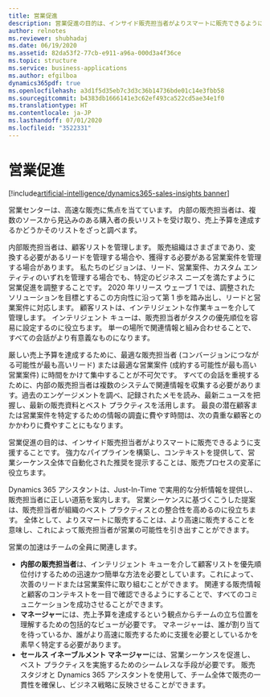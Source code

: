 ```yaml
---
title: 営業促進
description: 営業促進の目的は、インサイド販売担当者がよりスマートに販売できるように支援することです。 強力なパイプラインを構築し、コンテキストを提供して、営業シーケンス全体で自動化された推奨を提示することは、販売プロセスの変革に役立ちます。
author: relnotes
ms.reviewer: shubhadaj
ms.date: 06/19/2020
ms.assetid: 82da53f2-77cb-e911-a96a-000d3a4f36ce
ms.topic: structure
ms.service: business-applications
ms.author: efgilboa
dynamics365pdf: true
ms.openlocfilehash: a3d1f5d35eb7c3d3c36b14736bde01c14e3fbb58
ms.sourcegitcommit: b4383db1666141e3c62ef493ca522cd5ae34e1f0
ms.translationtype: HT
ms.contentlocale: ja-JP
ms.lasthandoff: 07/01/2020
ms.locfileid: "3522331"
---
```

# <a name="sales-acceleration"></a>営業促進

[!include[artificial-intelligence/dynamics365-sales-insights banner](../includes/artificial-intelligence/dynamics365-sales-insights.md)]

<!--structure start-->
営業センターは、高速な販売に焦点を当てています。 内部の販売担当者は、複数のソースから見込みのある購入者の長いリストを受け取り、売上予算を達成するかどうかそのリストをざっと調べます。  

内部販売担当者は、顧客リストを管理します。 販売組織はさまざまであり、変換する必要があるリードを管理する場合や、獲得する必要がある営業案件を管理する場合があります。 私たちのビジョンは、リード、営業案件、カスタム エンティティのいずれを管理する場合でも、特定のビジネス ニーズを満たすように営業促進を調整することです。 2020 年リリース ウェーブ 1 では、調整されたソリューションを目標とするこの方向性に沿って第 1 歩を踏み出し、リードと営業案件に対応します。 顧客リストは、インテリジェントな作業キューを介して管理します。 インテリジェント キューは、販売担当者がタスクの優先順位を容易に設定するのに役立ちます。 単一の場所で関連情報と組み合わせることで、すべての会話がより有意義なものになります。  

厳しい売上予算を達成するために、最適な販売担当者 (コンバージョンにつながる可能性が最も高いリード) または最適な営業案件 (成約する可能性が最も高い営業案件) に時間をかけて集中することが不可欠です。 すべての会話を重視するために、内部の販売担当者は複数のシステムで関連情報を収集する必要があります。過去のエンゲージメントを調べ、記録されたメモを読み、最新ニュースを把握し、最新の販売資料とベスト プラクティスを活用します。 最良の潜在顧客または営業案件を特定するための情報の調査に費やす時間は、次の貴重な顧客とのかかわりに費やすことにもなります。 

営業促進の目的は、インサイド販売担当者がよりスマートに販売できるように支援することです。 強力なパイプラインを構築し、コンテキストを提供して、営業シーケンス全体で自動化された推奨を提示することは、販売プロセスの変革に役立ちます。 

Dynamics 365 アシスタントは、Just-In-Time で実用的な分析情報を提供し、販売担当者に正しい道筋を案内します。 営業シーケンスに基づくこうした提案は、販売担当者が組織のベスト プラクティスとの整合性を高めるのに役立ちます。 全体として、よりスマートに販売することは、より高速に販売することを意味し、これによって販売担当者が営業の可能性を引き出すことができます。 

営業の加速はチームの全員に関連します。 

- **内部の販売担当者**は、インテリジェント キューを介して顧客リストを優先順位付けするための迅速かつ簡単な方法を必要としています。これによって、次善のリードまたは営業案件に取り組むことができます。 関連する販売情報と顧客のコンテキストを一目で確認できるようにすることで、すべてのコミュニケーションを成功させることができます。 
- **マネージャー**には、売上予算を達成するという観点からチームの立ち位置を理解するための包括的なビューが必要です。 マネージャーは、誰が割り当てを待っているか、誰がより高速に販売するために支援を必要としているかを素早く特定する必要があります。 
- **セールス イネーブルメント マネージャー**には、営業シーケンスを促進し、ベスト プラクティスを実施するためのシームレスな手段が必要です。 販売スタジオと Dynamics 365 アシスタントを使用して、チーム全体で販売の一貫性を確保し、ビジネス戦略に反映させることができます。
<!--structure end-->



